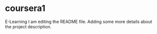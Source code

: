 # coursera1
E-Learning
I am editing the README file. Adding some more details about the project description.

